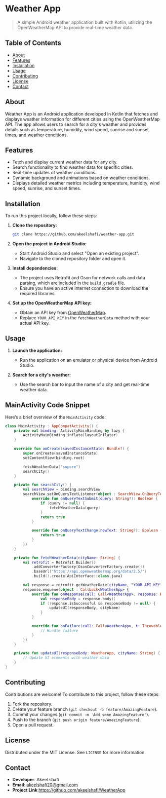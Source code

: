 # Weather App

> A simple Android weather application built with Kotlin, utilizing the OpenWeatherMap API to provide real-time weather data.

## Table of Contents

- [About](#about)
- [Features](#features)
- [Installation](#installation)
- [Usage](#usage)
- [Contributing](#contributing)
- [License](#license)
- [Contact](#contact)

## About

Weather App is an Android application developed in Kotlin that fetches and displays weather information for different cities using the OpenWeatherMap API. The app allows users to search for a city's weather and provides details such as temperature, humidity, wind speed, sunrise and sunset times, and weather conditions.

## Features

- Fetch and display current weather data for any city.
- Search functionality to find weather data for specific cities.
- Real-time updates of weather conditions.
- Dynamic background and animations based on weather conditions.
- Displays detailed weather metrics including temperature, humidity, wind speed, sunrise, and sunset times.

## Installation

To run this project locally, follow these steps:

1. **Clone the repository:**
    ```bash
    git clone https://github.com/akeelshafi/weather-app.git

    ```
2. **Open the project in Android Studio:**
    - Start Android Studio and select "Open an existing project".
    - Navigate to the cloned repository folder and open it.

3. **Install dependencies:**
    - The project uses Retrofit and Gson for network calls and data parsing, which are included in the `build.gradle` file.
    - Ensure you have an active internet connection to download the required libraries.

4. **Set up the OpenWeatherMap API key:**
    - Obtain an API key from [OpenWeatherMap](https://openweathermap.org/api).
    - Replace `YOUR_API_KEY` in the `fetchWeatherData` method with your actual API key.

## Usage

1. **Launch the application:**
    - Run the application on an emulator or physical device from Android Studio.

2. **Search for a city's weather:**
    - Use the search bar to input the name of a city and get real-time weather data.

## MainActivity Code Snippet
Here’s a brief overview of the `MainActivity` code:
```kotlin
class MainActivity : AppCompatActivity() {
    private val binding: ActivityMainBinding by lazy {
        ActivityMainBinding.inflate(layoutInflater)
    }

    override fun onCreate(savedInstanceState: Bundle?) {
        super.onCreate(savedInstanceState)
        setContentView(binding.root)

        fetchWeatherData("sopore")
        searchCity()
    }

    private fun searchCity() {
        val searchView = binding.searchView
        searchView.setOnQueryTextListener(object : SearchView.OnQueryTextListener {
            override fun onQueryTextSubmit(query: String?): Boolean {
                if (query != null) {
                    fetchWeatherData(query)
                }
                return true
            }

            override fun onQueryTextChange(newText: String?): Boolean {
                return true
            }
        })
    }

    private fun fetchWeatherData(cityName: String) {
        val retrofit = Retrofit.Builder()
            .addConverterFactory(GsonConverterFactory.create())
            .baseUrl("https://api.openweathermap.org/data/2.5/")
            .build().create(ApiInterface::class.java)

        val response = retrofit.getWeatherDate(cityName, "YOUR_API_KEY", "metric")
        response.enqueue(object : Callback<WeatherApp> {
            override fun onResponse(call: Call<WeatherApp>, response: Response<WeatherApp>) {
                val responseBody = response.body()
                if (response.isSuccessful && responseBody != null) {
                    updateUI(responseBody, cityName)
                }
            }

            override fun onFailure(call: Call<WeatherApp>, t: Throwable) {
                // Handle failure
            }
        })
    }

    private fun updateUI(responseBody: WeatherApp, cityName: String) {
        // Update UI elements with weather data
    }
}
```
## Contributing

Contributions are welcome! To contribute to this project, follow these steps:

1. Fork the repository.
2. Create your feature branch (`git checkout -b feature/AmazingFeature`).
3. Commit your changes (`git commit -m 'Add some AmazingFeature'`).
4. Push to the branch (`git push origin feature/AmazingFeature`).
5. Open a pull request.

## License

Distributed under the MIT License. See `LICENSE` for more information.

## Contact

- **Developer**: Akeel shafi
- **Email**: akeelshafi20@gmail.com
- **Project Link**:https://github.com/akeelshafi/WeatherApp


